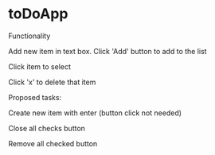 # toDoApp

Functionality

Add new item in text box. Click 'Add' button to add to the list

Click item to select

Click 'x' to delete that item


Proposed tasks:

Create new item with enter (button click not needed)

Close all checks button

Remove all checked button
